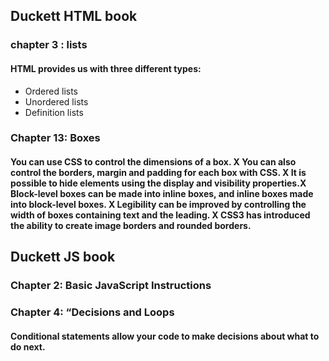 ##  Duckett HTML book
### chapter 3 : lists
#### HTML provides us with three different types:
* Ordered lists
* Unordered lists
* Definition lists 


### Chapter 13: Boxes 
#### You can use CSS to control the dimensions of a box. X You can also control the borders, margin and padding for each box with CSS. X It is possible to hide elements using the display and visibility properties.X Block-level boxes can be made into inline boxes, and inline boxes made into block-level boxes. X Legibility can be improved by controlling the width of boxes containing text and the leading. X CSS3 has introduced the ability to create image borders and rounded borders.

## Duckett JS book
### Chapter 2: Basic JavaScript Instructions

### Chapter 4: “Decisions and Loops
#### Conditional statements allow your code to make decisions about what to do next.

